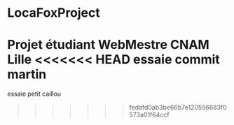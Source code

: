 ﻿# LocaFoxProject
Projet étudiant WebMestre CNAM Lille
<<<<<<< HEAD
essaie commit martin
=======
essaie petit caillou
>>>>>>> fedafd0ab3be66b7e120556683f0573a01f64ccf
